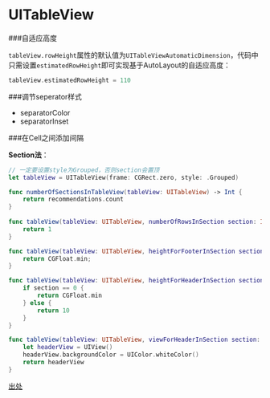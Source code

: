 # UITableView

###自适应高度

`tableView.rowHeight`属性的默认值为`UITableViewAutomaticDimension`，代码中只需设置`estimatedRowHeight`即可实现基于AutoLayout的自适应高度：

```swift
tableView.estimatedRowHeight = 110
```

###调节seperator样式

* separatorColor
* separatorInset

###在Cell之间添加间隔

**Section法**：


```swift
// 一定要设置style为Grouped，否则section会置顶
let tableView = UITableView(frame: CGRect.zero, style: .Grouped)

func numberOfSectionsInTableView(tableView: UITableView) -> Int {
    return recommendations.count
}
    
func tableView(tableView: UITableView, numberOfRowsInSection section: Int) -> Int {
    return 1
}

func tableView(tableView: UITableView, heightForFooterInSection section: Int) -> CGFloat {
    return CGFloat.min;
}

func tableView(tableView: UITableView, heightForHeaderInSection section: Int) -> CGFloat {
    if section == 0 {
        return CGFloat.min
    } else {
        return 10
    }
}

func tableView(tableView: UITableView, viewForHeaderInSection section: Int) -> UIView? {
    let headerView = UIView()
    headerView.backgroundColor = UIColor.whiteColor()
    return headerView
}
```

[出处](http://stackoverflow.com/a/21901250/1954737)